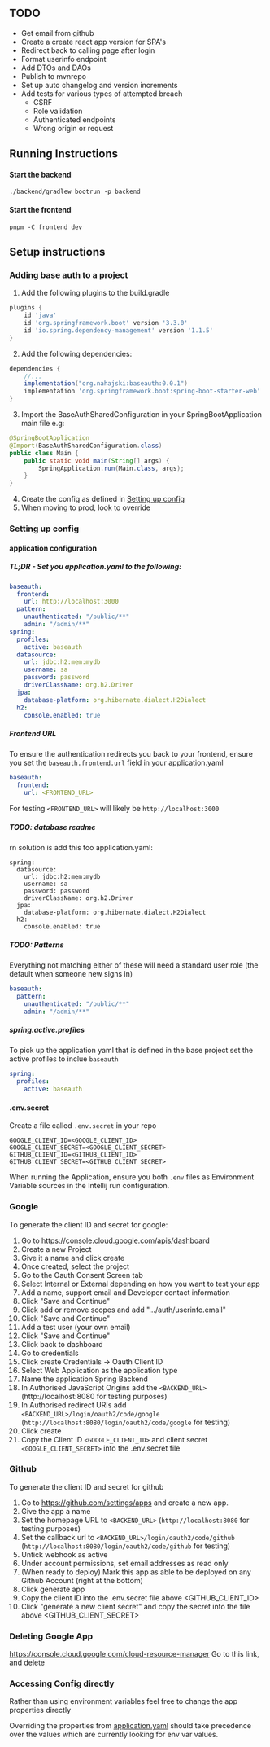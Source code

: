 ## TODO
- Get email from github
- Create a create react app version for SPA's
- Redirect back to calling page after login
- Format userinfo endpoint
- Add DTOs and DAOs
- Publish to mvnrepo
- Set up auto changelog and version increments
- Add tests for various types of attempted breach
  - CSRF
  - Role validation
  - Authenticated endpoints
  - Wrong origin or request

## Running Instructions
#### Start the backend

```./backend/gradlew bootrun -p backend```
#### Start the frontend

```pnpm -C frontend dev```

## Setup instructions
### Adding base auth to a project
1. Add the following plugins to the build.gradle
```groovy
plugins {
    id 'java'
    id 'org.springframework.boot' version '3.3.0'
    id 'io.spring.dependency-management' version '1.1.5'
}
```
2. Add the following dependencies:
```groovy
dependencies {
    //...
    implementation("org.nahajski:baseauth:0.0.1")
    implementation 'org.springframework.boot:spring-boot-starter-web'
}
```
3. Import the BaseAuthSharedConfiguration in your SpringBootApplication main file e.g:
```java 
@SpringBootApplication
@Import(BaseAuthSharedConfiguration.class)
public class Main {
    public static void main(String[] args) {
        SpringApplication.run(Main.class, args);
    }
}
```
4. Create the config as defined in [Setting up config](#Setting-up-config)
5. When moving to prod, look to override

### Setting up config
#### application configuration

##### TL;DR - Set you application.yaml to the following:
```yaml
baseauth:
  frontend:
    url: http://localhost:3000
  pattern:
    unauthenticated: "/public/**"
    admin: "/admin/**"
spring:
  profiles:
    active: baseauth
  datasource:
    url: jdbc:h2:mem:mydb
    username: sa
    password: password
    driverClassName: org.h2.Driver
  jpa:
    database-platform: org.hibernate.dialect.H2Dialect
  h2:
    console.enabled: true
```
##### Frontend URL
To ensure the authentication redirects you back to your frontend,
ensure you set the `baseauth.frontend.url` field in your application.yaml
```yaml
baseauth:
  frontend:
    url: <FRONTEND_URL>
```
For testing `<FRONTEND_URL>` will likely be `http://localhost:3000`

##### TODO: database readme
rn solution is add this too application.yaml:
```properties
spring:
  datasource:
    url: jdbc:h2:mem:mydb
    username: sa
    password: password
    driverClassName: org.h2.Driver
  jpa:
    database-platform: org.hibernate.dialect.H2Dialect
  h2:
    console.enabled: true
```
##### TODO: Patterns
Everything not matching either of these will need a standard user role
(the default when someone new signs in)
```yaml
baseauth:
  pattern:
    unauthenticated: "/public/**"
    admin: "/admin/**"
```
##### spring.active.profiles
To pick up the application yaml that is defined in the 
base project set the active profiles to inclue `baseauth`
```yaml
spring:
  profiles:
    active: baseauth
```
#### .env.secret
Create a file called `.env.secret` in your repo
```properties
GOOGLE_CLIENT_ID=<GOOGLE_CLIENT_ID>
GOOGLE_CLIENT_SECRET=<GOOGLE_CLIENT_SECRET>
GITHUB_CLIENT_ID=<GITHUB_CLIENT_ID>
GITHUB_CLIENT_SECRET=<GITHUB_CLIENT_SECRET>
```

When running the Application, ensure you both `.env` files as Environment Variable sources in the Intellij run configuration.
### Google
To generate the client ID and secret for google:
1. Go to https://console.cloud.google.com/apis/dashboard
2. Create a new Project
3. Give it a name and click create
4. Once created, select the project
5. Go to the Oauth Consent Screen tab
6. Select Internal or External depending on how you want to test your app
7. Add a name, support email and Developer contact information
8. Click "Save and Continue"
9. Click add or remove scopes and add ".../auth/userinfo.email"
10. Click "Save and Continue"
11. Add a test user (your own email)
12. Click "Save and Continue"
13. Click back to dashboard
14. Go to credentials
15. Click create Credentials -> Oauth Client ID
16. Select Web Application as the application type
17. Name the application Spring Backend
18. In Authorised JavaScript Origins add the `<BACKEND_URL>` (http://localhost:8080 for testing purposes)
19. In Authorised redirect URIs add `<BACKEND_URL>/login/oauth2/code/google` (`http://localhost:8080/login/oauth2/code/google` for testing)
18. Click create
19. Copy the Client ID `<GOOGLE_CLIENT_ID>` and client secret `<GOOGLE_CLIENT_SECRET>` into the .env.secret file

### Github
To generate the client ID and secret for github
1. Go to https://github.com/settings/apps and create a new app.
2. Give the app a name
3. Set the homepage URL to `<BACKEND_URL>` (`http://localhost:8080` for testing purposes)
4. Set the callback url to `<BACKEND_URL>/login/oauth2/code/github` (`http://localhost:8080/login/oauth2/code/github` for testing)
5. Untick webhook as active
6. Under account permissions, set email addresses as read only
7. (When ready to deploy) Mark this app as able to be deployed on any Github Account (right at the bottom)
8. Click generate app
9. Copy the client ID into the .env.secret file above <GITHUB_CLIENT_ID>
10. Click "generate a new client secret" and copy the secret into the file above <GITHUB_CLIENT_SECRET>

### Deleting Google App

https://console.cloud.google.com/cloud-resource-manager
Go to this link, and delete

### Accessing Config directly

Rather than using environment variables feel free to change the app properties directly

Overriding the properties from [application.yaml](./backend/src/main/resources/application.yaml) should take precedence
over the values which are currently looking for env var values.